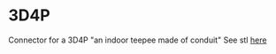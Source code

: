 3D4P
====

Connector for a 3D4P "an indoor teepee made of conduit"
See stl <a href="https://github.com/robertcedwards/3D4P/blob/master/Campfire_Teepee.stl">here
</a>
